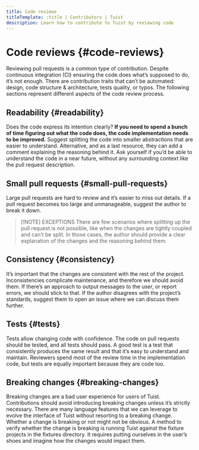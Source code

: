 ```yaml
---
title: Code reviews
titleTemplate: :title | Contributors | Tuist
description: Learn how to contribute to Tuist by reviewing code
---
```


# Code reviews {#code-reviews}

Reviewing pull requests is a common type of contribution. Despite continuous integration (CI) ensuring the code does what’s supposed to do, it’s not enough. There are contribution traits that can’t be automated: design, code structure & architecture, tests quality, or typos. The following sections represent different aspects of the code review process.

## Readability {#readability}

Does the code express its intention clearly? **If you need to spend a bunch of time figuring out what the code does, the code implementation needs to be improved.** Suggest splitting the code into smaller abstractions that are easier to understand. Alternative, and as a last resource, they can add a comment explaining the reasoning behind it. Ask yourself if you’d be able to understand the code in a near future, without any surrounding context like the pull request description.

## Small pull requests {#small-pull-requests}

Large pull requests are hard to review and it’s easier to miss out details. If a pull request becomes too large and unmanageable, suggest the author to break it down.

> [!NOTE] EXCEPTIONS
> There are few scenarios where splitting up the pull request is not possible, like when the changes are tightly coupled and can’t be split. In those cases, the author should provide a clear explanation of the changes and the reasoning behind them.

## Consistency {#consistency}

It’s important that the changes are consistent with the rest of the project. Inconsistencies complicate maintenance, and therefore we should avoid them. If there’s an approach to output messages to the user, or report errors, we should stick to that. If the author disagrees with the project’s standards, suggest them to open an issue where we can discuss them further.

## Tests {#tests}

Tests allow changing code with confidence. The code on pull requests should be tested, and all tests should pass. A good test is a test that consistently produces the same result and that it’s easy to understand and maintain. Reviewers spend most of the review time in the implementation code, but tests are equally important because they are code too.

## Breaking changes {#breaking-changes}

Breaking changes are a bad user experience for users of Tuist. Contributions should avoid introducing breaking changes unless it’s strictly necessary. There are many language features that we can leverage to evolve the interface of Tuist without resorting to a breaking change. Whether a change is breaking or not might not be obvious. A method to verify whether the change is breaking is running Tuist against the fixture projects in the fixtures directory. It requires putting ourselves in the user’s shoes and imagine how the changes would impact them.
